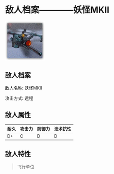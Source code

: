 # 敌人档案————妖怪MKII

![妖怪MKII](./eneIcons/妖怪MKII.png)

## 敌人档案

敌人名称: 妖怪MKII

攻击方式: 远程

## 敌人属性

| 耐久      | 攻击力  | 防御力 | 法术抗性 |
|---------|------|-----|------|
| D+ | C | D | D |

## 敌人特性
> 飞行单位

